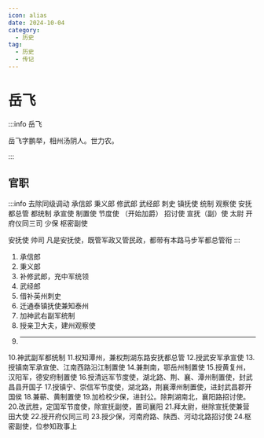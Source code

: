 ```yaml
---
icon: alias
date: 2024-10-04
category:
  - 历史
tag:
  - 历史
  - 传记
---
```


# 岳飞

<!-- more -->    

:::info 岳飞

岳飞字鹏举，相州汤阴人。世力农。

:::


## 官职

:::info 去除同级调动 
承信郎
秉义郎
修武郎
武经郎
刺史
镇抚使
统制
观察使
安抚都总管
都统制
承宣使
制置使
节度使 （开始加爵）
招讨使
宣抚（副）使
太尉
开府仪同三司
少保
枢密副使

安抚使 帅司 凡是安抚使，既管军政又管民政，都带有本路马步军都总管衔
:::

1. 承信郎
2. 秉义郎
3. 补修武郎，充中军统领
4. 武经郎
5. 借补英州刺史
6. 迁通泰镇抚使兼知泰州
7. 加神武右副军统制
8. 授亲卫大夫，建州观察使
9. -----
10.神武副军都统制
11.权知潭州，兼权荆湖东路安抚都总管
12.授武安军承宣使
13.授镇南军承宣使、江南西路沿江制置使
14.兼荆南，鄂岳州制置使
15.授黄复州，汉阳军，德安府制置使
16.授清远军节度使，湖北路、荆、襄、潭州制置使，封武昌县开国子
17.授镇宁、崇信军节度使，湖北路，荆襄潭州制置使，进封武昌郡开国侯
18.兼蕲、黄制置使
19.加检校少保，进封公。除荆湖南北，襄阳路招讨使。
20.改武胜，定国军节度使，除宣抚副使，置司襄阳
21.拜太尉，继除宣抚使兼营田大使
22.授开府仪同三司
23.授少保，河南府路、陕西、河动北路招讨使
24.枢密副使，位参知政事上